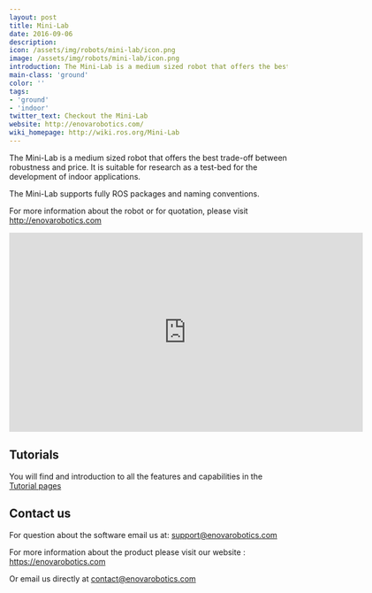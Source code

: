 ```yaml
---
layout: post
title: Mini-Lab
date: 2016-09-06
description:
icon: /assets/img/robots/mini-lab/icon.png
image: /assets/img/robots/mini-lab/icon.png
introduction: The Mini-Lab is a medium sized robot that offers the best trade-off between robustness and price. It is suitable for research as a test-bed for the development of indoor applications.
main-class: 'ground'
color: ''
tags:
- 'ground'
- 'indoor'
twitter_text: Checkout the Mini-Lab
website: http://enovarobotics.com/
wiki_homepage: http://wiki.ros.org/Mini-Lab
---
```


The Mini-Lab is a medium sized robot that offers the best trade-off between robustness and price. It is suitable for research as a test-bed for the development of indoor applications.

The Mini-Lab supports fully ROS packages and naming conventions.

For more information about the robot or for quotation, please visit http://enovarobotics.com

<iframe width="640" height="360" src="https://www.youtube-nocookie.com/embed/d_qEWkdCsqg?rel=0" frameborder="0" allowfullscreen></iframe>

## Tutorials
You will find and introduction to all the features and capabilities in the [Tutorial pages](http://wiki.ros.org/Mini-Lab/Tutorials)

## Contact us
For question about the software email us at: support@enovarobotics.com

For more information about the product please visit our website : https://enovarobotics.com

Or email us directly at contact@enovarobotics.com
